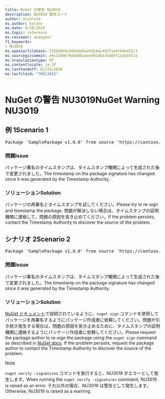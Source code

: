 ```yaml
---
title: NuGet の警告 NU3019
description: NU3019 警告コード
author: mishra14
ms.author: karann
ms.date: 8/16/2018
ms.topic: reference
ms.reviewer: anangaur
f1_keywords:
- NU3019
ms.openlocfilehash: 2556d056e589a086ee92b8dc49371e9c046453c1
ms.sourcegitcommit: e9c1dd0679ddd8ba3ee992d817b405f13da0472a
ms.translationtype: MT
ms.contentlocale: ja-JP
ms.lasthandoff: 01/29/2020
ms.locfileid: "76813625"
---
```

# <a name="nuget-warning-nu3019"></a><span data-ttu-id="23d65-103">NuGet の警告 NU3019</span><span class="sxs-lookup"><span data-stu-id="23d65-103">NuGet Warning NU3019</span></span>

## <a name="scenario-1"></a><span data-ttu-id="23d65-104">例 1</span><span class="sxs-lookup"><span data-stu-id="23d65-104">Scenario 1</span></span>

<pre>Package 'SamplePackage v1.0.0' from source 'https://contoso.com/index.json': The timestamp integrity check failed.</pre>

### <a name="issue"></a><span data-ttu-id="23d65-105">問題</span><span class="sxs-lookup"><span data-stu-id="23d65-105">Issue</span></span>

<span data-ttu-id="23d65-106">パッケージ署名のタイムスタンプは、タイムスタンプ機関によって生成された後で変更されました。</span><span class="sxs-lookup"><span data-stu-id="23d65-106">The timestamp on the package signature has changed since it was generated by the Timestamp Authority.</span></span>


### <a name="solution"></a><span data-ttu-id="23d65-107">ソリューション</span><span class="sxs-lookup"><span data-stu-id="23d65-107">Solution</span></span>

<span data-ttu-id="23d65-108">パッケージの再署名とタイムスタンプを試してください。</span><span class="sxs-lookup"><span data-stu-id="23d65-108">Please try to re-sign and timestamp the package.</span></span> <span data-ttu-id="23d65-109">問題が解決しない場合は、タイムスタンプの証明機関に連絡して、問題の原因を突き止めてください。</span><span class="sxs-lookup"><span data-stu-id="23d65-109">If the problem persists, contact the Timestamp Authority to discover the source of the problem.</span></span>



## <a name="scenario-2"></a><span data-ttu-id="23d65-110">シナリオ 2</span><span class="sxs-lookup"><span data-stu-id="23d65-110">Scenario 2</span></span>

<pre>Package 'SamplePackage v1.0.0' from source 'https://contoso.com/index.json': The primary signature's timestamp integrity check failed.</pre>

### <a name="issue"></a><span data-ttu-id="23d65-111">問題</span><span class="sxs-lookup"><span data-stu-id="23d65-111">Issue</span></span>

<span data-ttu-id="23d65-112">パッケージ署名のタイムスタンプは、タイムスタンプ機関によって生成された後で変更されました。</span><span class="sxs-lookup"><span data-stu-id="23d65-112">The timestamp on the package signature has changed since it was generated by the Timestamp Authority.</span></span>


### <a name="solution"></a><span data-ttu-id="23d65-113">ソリューション</span><span class="sxs-lookup"><span data-stu-id="23d65-113">Solution</span></span>

<span data-ttu-id="23d65-114">[NuGet ドキュメント](../../create-packages/sign-a-package.md)で説明されているように、`nuget sign` コマンドを使用してパッケージを再署名するようにパッケージ作成者に依頼してください。問題が引き続き発生する場合は、問題の原因を突き止めるために、タイムスタンプの証明機関に連絡するようにパッケージ作成者に依頼してください。</span><span class="sxs-lookup"><span data-stu-id="23d65-114">Please request the package author to re-sign the package using the `nuget sign` command as described in [NuGet docs](../../create-packages/sign-a-package.md). If the problem persists, request the package author to contact the Timestamp Authority to discover the source of the problem.</span></span>


> [!Note]
> <span data-ttu-id="23d65-115">`nuget verify -signatures` コマンドを実行すると、NU3019 がエラーとして発生します。</span><span class="sxs-lookup"><span data-stu-id="23d65-115">When running the `nuget verify -signatures` command, NU3019 is raised as an error.</span></span> <span data-ttu-id="23d65-116">それ以外の場合、NU3019 は警告として発生します。</span><span class="sxs-lookup"><span data-stu-id="23d65-116">Otherwise, NU3019 is raised as a warning.</span></span>
